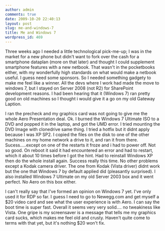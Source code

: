 ```yaml
---
author: admin
comments: true
date: 2009-10-20 22:40:13
layout: post
slug: me-and-windows-7
title: Me and Windows 7
wordpress_id: 469
---
```




Three weeks ago I needed a little technological pick-me-up; I was in the market for a new phone but didn't want to fork over the cash for a smartphone dataplan (more on that later) and thought I could supplement smartphone features with a new netbook. That wasn't in the pocketbooks either, with my wonderfully high standards on what would make a netbook useful. I guess need some sponsors. So I needed something gadgety to make me feel like a winner. All the devs where I work had made the move to windows 7, but I stayed on Server 2008 (not R2) for SharePoint development reasons. I had been hearing that it (Windows 7) ran pretty good on old machines so I thought i would give it a go on my old Gateway Laption.

I ran the precheck and my graphics card was not going to give me the whole Aero Presentation deal. Ok. I burned the Windows 7 Ultimate ISO to a DVD and popped it in the laptop, and got the UMD error. I tried mounting the DVD Image with clonedrive same thing. I tried a hotfix but it didnt apply because I was XP SP2. I copied the files on the disk to one of the other machines on my home network a drive to it, and ran it from there. Sucess.....except on one of the restarts it froze and i had to power off. Not so good. On reboot it said it had encountered an error and had to restart, which it about 10 times before I got the hint. Had to reinstall Windows XP then do the whole install again. Success really this time. No other problems except a Kodak camera driver. The one from Kodak (Vista driver) didnt work but the one that Windows 7 by default applied did (pleasantly surprised). I also installed Windows 7 Ultimate on my old Server 2003 box and it went perfect. No Aero on this box either.

I can't really say that I've formed an opinion on Windows 7 yet. I've only used it for RDP so far. I guess I need to go to Newegg.com and get myself a $20 video card and see what the user experience is with Aero. I can say the boot time is super fast. Overall it seems very very solid.... no tweakiness like Vista. One gripe is my screensaver is a message that tells me my graphics card sucks, which makes me feel old and crusty. Haven't quite come to terms with that yet, but it's nothing $20 won't fix.


